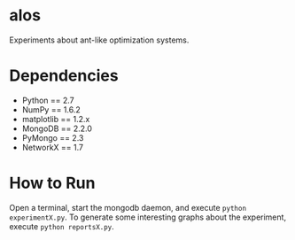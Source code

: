 # alos
Experiments about ant-like optimization systems.

# Dependencies
  + Python == 2.7
  + NumPy == 1.6.2
  + matplotlib == 1.2.x
  + MongoDB == 2.2.0
  + PyMongo == 2.3
  + NetworkX == 1.7

# How to Run
Open a terminal, start the mongodb daemon, and execute `python experimentX.py`. To generate some interesting graphs about the experiment, execute `python reportsX.py`.
